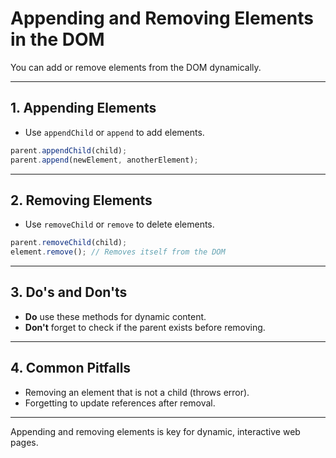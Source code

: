 # Appending and Removing Elements in the DOM

You can add or remove elements from the DOM dynamically.

---

## 1. Appending Elements

- Use `appendChild` or `append` to add elements.

```js
parent.appendChild(child);
parent.append(newElement, anotherElement);
```

---

## 2. Removing Elements

- Use `removeChild` or `remove` to delete elements.

```js
parent.removeChild(child);
element.remove(); // Removes itself from the DOM
```

---

## 3. Do's and Don'ts

- **Do** use these methods for dynamic content.
- **Don't** forget to check if the parent exists before removing.

---

## 4. Common Pitfalls

- Removing an element that is not a child (throws error).
- Forgetting to update references after removal.

---

Appending and removing elements is key for dynamic, interactive web pages.
